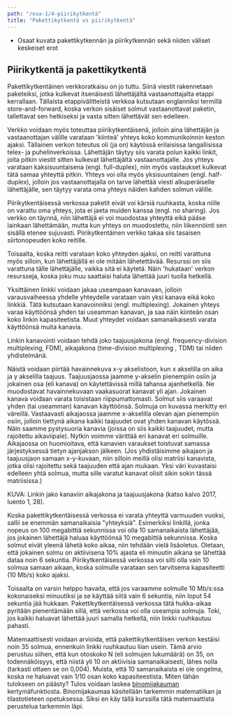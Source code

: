 ```yaml
---
path: "/osa-1/4-piirikytkentä"
title: "Pakettikytkentä vs piirikytkentä"
---
```

<text-box variant='learningObjectives' name='Oppimistavoitteet'>

* Osaat kuvata pakettikytkennän ja piirikytkennän sekä niiden väliset keskeiset erot

</text-box>

## Piirikytkentä ja pakettikytkentä

Pakettikytkentäinen verkkoratkaisu on jo tuttu. Siinä viestit rakennetaan paketeiksi, jotka kulkevat itsenäisesti lähettäjältä vastaanottajalta etappi kerrallaan. Tällaista etappivälitteistä verkkoa kutsutaan englanniksi termillä store-and-forward, koska verkon sisäiset solmut vastaanottavat paketin, tallettavat sen hetkiseksi ja vasta sitten lähettävät sen edelleen.

Verkko voidaan myös toteuttaa piirikytkentäisenä, jolloin aina lähettäjän ja vastaanottajan välille varataan 'kiinteä' yhteys koko kommunikoinnin keston ajaksi. Tällainen verkon toteutus oli (ja on) käytössä erilaisissa langallisissa telex- ja puhelinverkoissa. Lähettäjän täytyy siis varata polun kaikki linkit, joita pitkin viestit sitten kulkevat lähettäjältä vastaanottajalle. Jos yhteys varataan kaksisuuntaisena (engl. full-duplex), niin myös vastaukset kulkevat tätä samaa yhteyttä pitkin. Yhteys voi olla myös yksisuuntainen (engl. half-duplex), jolloin jos vastaanottajalla on tarve lähettää viesti alkuperäiselle lähettäjälle, sen täytyy varata oma yhteys näiden kahden solmun välille.

Piirikytkentäisessä verkossa paketit eivät voi kärsiä ruuhkasta, koska niille on varattu oma yhteys, jota ei jaeta muiden kanssa (engl. no sharing). Jos verkko on täynnä, niin lähettäjä ei voi muodostaa yhteyttä eikä pääse lainkaan lähettämään, mutta kun yhteys on muodostettu, niin liikennöinti sen sisällä etenee sujuvasti. Piirikytkentäinen verkko takaa siis tasaisen siirtonopeuden koko reitille.

Toisaalta, koska reitti varataan koko yhteyden ajaksi, on reitti varattuna myös silloin, kun lähettäjällä ei ole mitään lähetettävää. Resurssi on siis varattuna tälle lähettäjälle, vaikka sitä ei käytetä. Näin 'hukataan' verkon resursseja, koska joku muu saattaisi haluta lähettää juuri tuolla hetkellä.

Yksittäinen linkki voidaan jakaa useampaan kanavaan, jolloin varausvaiheessa yhdelle yhteydelle varataan vain yksi kanava eikä koko linkkiä. Tätä kutsutaan kanavoinniksi (engl. multiplexing). Jokainen yhteys varaa käyttöönsä yhden tai useamman kanavan, ja saa näin kiinteän osan koko linkin kapasiteetista. Muut yhteydet voidaan samanaikaisesti varata käyttöönsä muita kanavia.

Linkin kanavointi voidaan tehdä joko taajuusjakona (engl. frequency-division multiplexing, FDM), aikajakona (time-division multiplexing , TDM) tai niiden yhdistelmänä.

Näistä voidaan piirtää havainnekuva x-y akselistoon, kun x akselilla on aika ja y akselilla taajuus. Taajuusjaossa jaamme y-akselin pienempiin osiin ja jokainen osa (eli kanava) on käytettävissä millä tahansa ajanhetkellä. Ne muodostavat havainnekuvaan vaakasuorat kanavat yli ajan. Jokainen kanava voidaan varata toisistaan riippumattomasti. Solmut siis varaavat yhden (tai useamman) kanavan käyttöönsä. Solmuja on kuvassa merkitty eri väreillä. Vastaavasti aikajaossa jaamme x-akselilla olevan ajan pienempiin osiin, jolloin tiettynä aikana kaikki taajuudet ovat yhden kanavan käytössä. Näin saamme pystysuoria kanavia (joissa on siis kaikki taajuudet, mutta rajoitettu aikaviipale). Nytkin voimme värittää eri kanavat eri solmuille. Aikajaossa on huomioitava, että kanavien varaukset toistuvat samassa järjestyksessä tietyn ajanjakson jälkeen.  (Jos yhdistäisimme aikajaon ja taajuusjaon samaan x-y-kuvaan, niin silloin meillä olisi matriisi kanavista, jotka olisi rajoitettu sekä taajuuden että ajan mukaan. Yksi väri kuvastaisi edelleen yhtä solmua, mutta sille varatut kanavat olisit sikin sokin tässä matriisissa.)

KUVA:  Linkin jako kanaviin aikajakona ja taajuusjakona (katso kalvo 2017, luento 1, 28).


Koska pakettikytkentäisessä verkossa ei varata yhteyttä varmuuden vuoksi, sallii se enemmän samanaikaisia "yhteyksiä". Esimerkiksi linkillä, jonka nopeus on 100 megabittiä sekunnissa voi olla 10 samanaikaista lähettäjää, jos jokainen lähettäjä haluaa käyttöönsä 10 megabittiä sekunnissa. Koska solmut eivät yleenä lähetä koko aikaa, niin tehdään vielä lisäoletus. Oletaan, että jokainen solmu on aktiivisena 10% ajasta eli minuutin aikana se lähettää dataa noin 6 sekuntia. Piirikytkentäisessä verkossa voi silti olla vain 10 solmua samaan aikaan, koska solmulle varataan sen tarvitsema kapasiteetti (10 Mb/s) koko ajaksi.

Toisaalta on varsin helppo havaita, että jos varaamme solmulle 10 Mb/s:ssa kokonaiseksi minuutiksi ja se käyttää siitä vain 6 sekuntia, niin loput 54 sekuntia jää hukkaan. Pakettikytkentäisessä verkossa tätä hukka-aikaa pyritään pienentämään sillä, että verkossa voi olla useampia solmuja. Toki, jos kaikki haluavat lähettää juuri samalla hetkellä, niin linkki ruuhkautuu pahasti.

Matemaattisesti voidaan arvioida, että pakettikytkentäisen verkon kestäisi noin 35 solmua, ennenkuin linkki ruuhkautuu liian usein. Tämä arvio perustuu siihen, että kun otoskoko N (eli solmujen lukumäärä) on 35, on todennäköisyys, että niistä yli 10 on aktiivisia samanaikaisesti, lähes nolla (tarkasti ottaen se on 0,004). Muista, että 10 samanaikaista ei ole ongelma, koska ne haluavat vain 1/10 osan koko kapasiteestista. Miten tähän tulokseen on päästy? Tulos voidaan laskea [binomijakauman](https://fi.wikipedia.org/wiki/Binomijakauma) kertymäfunktiosta. Binomijakaumaa käsitellään tarkemmin matematiikan ja tilastotieteen opetuksessa. Siksi en käy tällä kurssilla tätä matemaattista perustelua tarkemmin läpi.


<quiz id="afdef299-8c0d-419b-8502-e87c00c61a84"></quiz>







